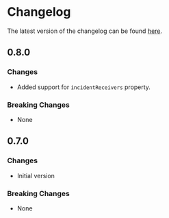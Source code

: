 # Changelog

The latest version of the changelog can be found [here](https://github.com/Azure/bicep-registry-modules/blob/main/avm/res/insights/action-group/CHANGELOG.md).

## 0.8.0

### Changes

- Added support for `incidentReceivers` property.

### Breaking Changes

- None

## 0.7.0

### Changes

- Initial version

### Breaking Changes

- None
